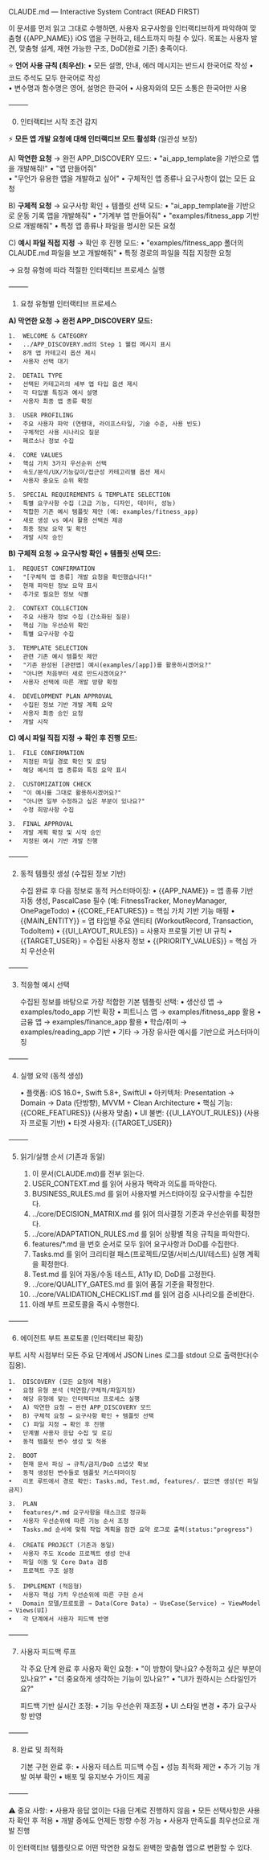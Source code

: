 CLAUDE.md — Interactive System Contract (READ FIRST)

이 문서를 먼저 읽고 그대로 수행하면, 사용자 요구사항을 인터랙티브하게 파악하여 맞춤형 {{APP_NAME}} iOS 앱을 구현하고, 테스트까지 마칠 수 있다.
목표는 사용자 발견, 맞춤형 설계, 재현 가능한 구조, DoD(완료 기준) 충족이다.

⭐ **언어 사용 규칙 (최우선)**:
• 모든 설명, 안내, 에러 메시지는 반드시 한국어로 작성
• 코드 주석도 모두 한국어로 작성  
• 변수명과 함수명은 영어, 설명은 한국어
• 사용자와의 모든 소통은 한국어만 사용

⸻

0) 인터랙티브 시작 조건 감지

⚡ **모든 앱 개발 요청에 대해 인터랙티브 모드 활성화** (일관성 보장)

A) **막연한 요청** → 완전 APP_DISCOVERY 모드:
• "ai_app_template을 기반으로 앱을 개발해줘!"
• "앱 만들어줘"  
• "무언가 유용한 앱을 개발하고 싶어"
• 구체적인 앱 종류나 요구사항이 없는 모든 요청

B) **구체적 요청** → 요구사항 확인 + 템플릿 선택 모드:
• "ai_app_template을 기반으로 운동 기록 앱을 개발해줘"
• "가계부 앱 만들어줘"
• "examples/fitness_app 기반으로 개발해줘"
• 특정 앱 종류나 파일을 명시한 모든 요청

C) **예시 파일 직접 지정** → 확인 후 진행 모드:
• "examples/fitness_app 폴더의 CLAUDE.md 파일을 보고 개발해줘"
• 특정 경로의 파일을 직접 지정한 요청

→ 요청 유형에 따라 적절한 인터랙티브 프로세스 실행

⸻

1) 요청 유형별 인터랙티브 프로세스

**A) 막연한 요청 → 완전 APP_DISCOVERY 모드:**

	1.	WELCOME & CATEGORY
	•	../APP_DISCOVERY.md의 Step 1 웰컴 메시지 표시
	•	8개 앱 카테고리 옵션 제시
	•	사용자 선택 대기

	2.	DETAIL TYPE
	•	선택된 카테고리의 세부 앱 타입 옵션 제시
	•	각 타입별 특징과 예시 설명
	•	사용자 최종 앱 종류 확정

	3.	USER PROFILING  
	•	주요 사용자 파악 (연령대, 라이프스타일, 기술 수준, 사용 빈도)
	•	구체적인 사용 시나리오 질문
	•	페르소나 정보 수집

	4.	CORE VALUES
	•	핵심 가치 3가지 우선순위 선택
	•	속도/분석/UX/기능깊이/접근성 카테고리별 옵션 제시
	•	사용자 중요도 순위 확정

	5.	SPECIAL REQUIREMENTS & TEMPLATE SELECTION
	•	특별 요구사항 수집 (고급 기능, 디자인, 데이터, 성능)
	•	적합한 기존 예시 템플릿 제안 (예: examples/fitness_app)
	•	새로 생성 vs 예시 활용 선택권 제공
	•	최종 정보 요약 및 확인
	•	개발 시작 승인

**B) 구체적 요청 → 요구사항 확인 + 템플릿 선택 모드:**

	1.	REQUEST CONFIRMATION
	•	"[구체적 앱 종류] 개발 요청을 확인했습니다!"
	•	현재 파악된 정보 요약 표시
	•	추가로 필요한 정보 식별

	2.	CONTEXT COLLECTION  
	•	주요 사용자 정보 수집 (간소화된 질문)
	•	핵심 기능 우선순위 확인
	•	특별 요구사항 수집

	3.	TEMPLATE SELECTION
	•	관련 기존 예시 템플릿 제안
	•	"기존 완성된 [관련앱] 예시(examples/[app])를 활용하시겠어요?"
	•	"아니면 처음부터 새로 만드시겠어요?"
	•	사용자 선택에 따른 개발 방향 확정

	4.	DEVELOPMENT PLAN APPROVAL
	•	수집된 정보 기반 개발 계획 요약
	•	사용자 최종 승인 요청
	•	개발 시작

**C) 예시 파일 직접 지정 → 확인 후 진행 모드:**

	1.	FILE CONFIRMATION
	•	지정된 파일 경로 확인 및 로딩
	•	해당 예시의 앱 종류와 특징 요약 표시

	2.	CUSTOMIZATION CHECK
	•	"이 예시를 그대로 활용하시겠어요?"
	•	"아니면 일부 수정하고 싶은 부분이 있나요?"
	•	수정 희망사항 수집

	3.	FINAL APPROVAL
	•	개발 계획 확정 및 시작 승인
	•	지정된 예시 기반 개발 진행

⸻

2) 동적 템플릿 생성 (수집된 정보 기반)

	수집 완료 후 다음 정보로 동적 커스터마이징:
	•	{{APP_NAME}} = 앱 종류 기반 자동 생성, PascalCase 필수 (예: FitnessTracker, MoneyManager, OnePageTodo)
	•	{{CORE_FEATURES}} = 핵심 가치 기반 기능 매핑
	•	{{MAIN_ENTITY}} = 앱 타입별 주요 엔티티 (WorkoutRecord, Transaction, TodoItem)
	•	{{UI_LAYOUT_RULES}} = 사용자 프로필 기반 UI 규칙
	•	{{TARGET_USER}} = 수집된 사용자 정보
	•	{{PRIORITY_VALUES}} = 핵심 가치 우선순위

⸻

3) 적응형 예시 선택

	수집된 정보를 바탕으로 가장 적합한 기본 템플릿 선택:
	•	생산성 앱 → examples/todo_app 기반 확장
	•	피트니스 앱 → examples/fitness_app 활용
	•	금융 앱 → examples/finance_app 활용
	•	학습/취미 → examples/reading_app 기반
	•	기타 → 가장 유사한 예시를 기반으로 커스터마이징

⸻

4) 실행 요약 (동적 생성)

	•	플랫폼: iOS 16.0+, Swift 5.8+, SwiftUI
	•	아키텍처: Presentation → Domain → Data (단방향), MVVM + Clean Architecture
	•	핵심 기능: {{CORE_FEATURES}} (사용자 맞춤)
	•	UI 불변: {{UI_LAYOUT_RULES}} (사용자 프로필 기반)
	•	타겟 사용자: {{TARGET_USER}}

⸻

5) 읽기/실행 순서 (기존과 동일)

	1.	이 문서(CLAUDE.md)를 전부 읽는다.
	2.	USER_CONTEXT.md 를 읽어 사용자 맥락과 의도를 파악한다.
	3.	BUSINESS_RULES.md 를 읽어 사용자별 커스터마이징 요구사항을 수집한다.
	4.	../core/DECISION_MATRIX.md 를 읽어 의사결정 기준과 우선순위를 확정한다.
	5.	../core/ADAPTATION_RULES.md 를 읽어 상황별 적응 규칙을 파악한다.
	6.	features/*.md 을 번호 순서로 모두 읽어 요구사항과 DoD를 수집한다.
	7.	Tasks.md 를 읽어 크리티컬 패스(프로젝트/모델/서비스/UI/테스트) 실행 계획을 확정한다.
	8.	Test.md 를 읽어 자동/수동 테스트, A11y ID, DoD를 고정한다.
	9.	../core/QUALITY_GATES.md 를 읽어 품질 기준을 확정한다.
	10.	../core/VALIDATION_CHECKLIST.md 를 읽어 검증 시나리오를 준비한다.
	12.	아래 부트 프로토콜을 즉시 수행한다.

⸻

6) 에이전트 부트 프로토콜 (인터랙티브 확장)

부트 시작 시점부터 모든 주요 단계에서 JSON Lines 로그를 stdout 으로 출력한다(수집용).

	1.	DISCOVERY (모든 요청에 적용)
	•	요청 유형 분석 (막연함/구체적/파일지정)
	•	해당 유형에 맞는 인터랙티브 프로세스 실행
	•	A) 막연한 요청 → 완전 APP_DISCOVERY 모드
	•	B) 구체적 요청 → 요구사항 확인 + 템플릿 선택
	•	C) 파일 지정 → 확인 후 진행
	•	단계별 사용자 응답 수집 및 로깅
	•	동적 템플릿 변수 생성 및 적용

	2.	BOOT
	•	현재 문서 파싱 → 규칙/금지/DoD 스냅샷 확보
	•	동적 생성된 변수들로 템플릿 커스터마이징
	•	리포 루트에서 경로 확인: Tasks.md, Test.md, features/. 없으면 생성(빈 파일 금지)

	3.	PLAN
	•	features/*.md 요구사항을 태스크로 정규화
	•	사용자 우선순위에 따른 기능 순서 조정
	•	Tasks.md 순서에 맞춰 작업 계획을 잠깐 요약 로그로 출력(status:"progress")

	4.	CREATE PROJECT (기존과 동일)
	•	사용자 주도 Xcode 프로젝트 생성 안내
	•	파일 이동 및 Core Data 검증
	•	프로젝트 구조 설정

	5.	IMPLEMENT (적응형)
	•	사용자 핵심 가치 우선순위에 따른 구현 순서
	•	Domain 모델/프로토콜 → Data(Core Data) → UseCase(Service) → ViewModel → Views(UI)
	•	각 단계에서 사용자 피드백 반영

⸻

7) 사용자 피드백 루프

	각 주요 단계 완료 후 사용자 확인 요청:
	•	"이 방향이 맞나요? 수정하고 싶은 부분이 있나요?"
	•	"더 중요하게 생각하는 기능이 있나요?"
	•	"UI가 원하시는 스타일인가요?"

	피드백 기반 실시간 조정:
	•	기능 우선순위 재조정
	•	UI 스타일 변경
	•	추가 요구사항 반영

⸻

8) 완료 및 최적화

	기본 구현 완료 후:
	•	사용자 테스트 피드백 수집
	•	성능 최적화 제안
	•	추가 기능 개발 여부 확인
	•	배포 및 유지보수 가이드 제공

⸻

⚠️ 중요 사항:
• 사용자 응답 없이는 다음 단계로 진행하지 않음
• 모든 선택사항은 사용자 확인 후 적용
• 개발 중에도 언제든 방향 수정 가능
• 사용자 만족도를 최우선으로 개발 진행

이 인터랙티브 템플릿으로 어떤 막연한 요청도 완벽한 맞춤형 앱으로 변환할 수 있다.
